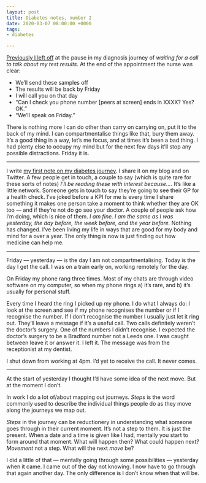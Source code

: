 ```yaml
---
layout: post
title: Diabetes notes, number 2
date: 2020-03-07 08:00:00 +0000
tags:
- diabetes

---
```

[Previously I left off](https://www.ermlikeyeah.com/diabetes-1) at the pause in my diagnosis journey of _waiting for a call to talk about my test results_. At the end of the appointment the nurse was clear:

* We’ll send these samples off
* The results will be back by Friday
* I will call you on that day
* “Can I check you phone number [peers at screen] ends in XXXX? Yes? OK.”
* “We’ll speak on Friday.”

There is nothing more I can do other than carry on carrying on, put it to the back of my mind. I can compartmentalise things like that, bury them away. It’s a good thing in a way, let’s me focus, and at times it’s been a bad thing. I had plenty else to occupy my mind but for the next few days it’ll stop any possible distractions. Friday it is.

---

I write [my first note on my diabetes journey](https://www.ermlikeyeah.com/diabetes-1). I share it on my blog and on Twitter. A few people get in touch, a couple to say (which is quite rare for these sorts of notes) _I’ll be reading these with interest because..._. It’s like a little network. Someone gets in touch to say they’re going to see their GP for a health check. I’ve joked before a KPI for me is every time I share something it makes one person take a moment to think whether they are OK too — and if they’re not do go see your doctor. A couple of people ask how I’m doing, which is nice of them. _I am fine. I am the same as I was yesterday, the day before, the week before, and the year before._ Nothing has changed. I’ve been living my life in ways that are good for my body and mind for a over a year. The only thing is now is just finding out how medicine can help me.

---

Friday — yesterday — is the day I am not compartmentalising. Today is the day I get the call. I was on a train early on, working remotely for the day.

On Friday my phone rang three times. Most of my chats are through video software on my computer, so when my phone rings a) it’s rare, and b) it’s usually for personal stuff.

Every time I heard the ring I picked up my phone. I do what I always do: I look at the screen and see if my phone recognises the number or if I recognise the number. If I don’t recognise the number I usually just let it ring out. They’ll leave a message if it’s a useful call. Two calls definitely weren’t the doctor’s surgery. One of the numbers I didn’t recognise. I expected the doctor’s surgery to be a Bradford number not a Leeds one. I was caught between leave it or answer it. I left it. The message was from the receptionist at my dentist.

I shut down from working at 4pm. I’d yet to receive the call. It never comes.

---

At the start of yesterday I thought I’d have some idea of the next move. But at the moment I don’t.

In work I do a lot of/about mapping out journeys. _Steps_ is the word commonly used to describe the individual things people do as they move along the journeys we map out.

_Steps_ in the journey can be reductionery in understanding what someone goes through in their current moment. It’s not a step to them. It is just the present. When a date and a time is given like I had, mentally you start to form around that moment. What will happen then? What could happen next? _Movement_ not a step. What will the next _move_ be?

I did a little of that — mentally going through some possibilities — yesterday when it came. I came out of the day not knowing. I now have to go through that again another day. The only difference is I don’t know when that will be.